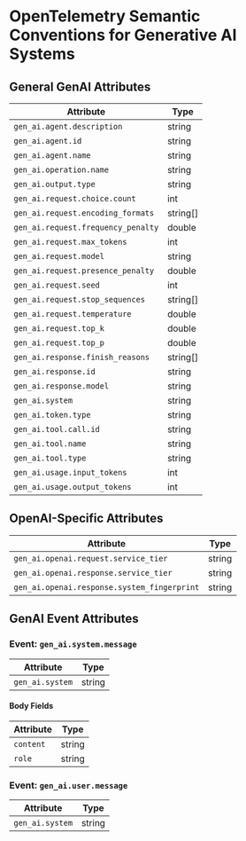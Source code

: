 # OpenTelemetry Semantic Conventions for Generative AI Systems

## General GenAI Attributes
| Attribute                                  | Type    |
|--------------------------------------------|---------|
| `gen_ai.agent.description`                 | string  |
| `gen_ai.agent.id`                          | string  |
| `gen_ai.agent.name`                        | string  |
| `gen_ai.operation.name`                    | string  |
| `gen_ai.output.type`                       | string  |
| `gen_ai.request.choice.count`              | int     |
| `gen_ai.request.encoding_formats`          | string[]|
| `gen_ai.request.frequency_penalty`         | double  |
| `gen_ai.request.max_tokens`                | int     |
| `gen_ai.request.model`                     | string  |
| `gen_ai.request.presence_penalty`          | double  |
| `gen_ai.request.seed`                      | int     |
| `gen_ai.request.stop_sequences`            | string[]|
| `gen_ai.request.temperature`               | double  |
| `gen_ai.request.top_k`                     | double  |
| `gen_ai.request.top_p`                     | double  |
| `gen_ai.response.finish_reasons`           | string[]|
| `gen_ai.response.id`                       | string  |
| `gen_ai.response.model`                    | string  |
| `gen_ai.system`                            | string  |
| `gen_ai.token.type`                        | string  |
| `gen_ai.tool.call.id`                      | string  |
| `gen_ai.tool.name`                         | string  |
| `gen_ai.tool.type`                         | string  |
| `gen_ai.usage.input_tokens`                | int     |
| `gen_ai.usage.output_tokens`               | int     |

## OpenAI-Specific Attributes
| Attribute                                  | Type    |
|--------------------------------------------|---------|
| `gen_ai.openai.request.service_tier`       | string  |
| `gen_ai.openai.response.service_tier`      | string  |
| `gen_ai.openai.response.system_fingerprint`| string  |

## GenAI Event Attributes

### Event: `gen_ai.system.message`
| Attribute                                  | Type    |
|--------------------------------------------|---------|
| `gen_ai.system`                            | string  |

#### Body Fields
| Attribute                                  | Type    |
|--------------------------------------------|---------|
| `content`                                  | string  |
| `role`                                     | string  |

### Event: `gen_ai.user.message`
| Attribute                                  | Type    |
|--------------------------------------------|---------|
| `gen_ai.system`                            | string  |